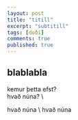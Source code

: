 ```yaml
---
layout: post
title: "titill"
excerpt: "subtitill"
tags: [doði]
comments: true
published: true
---
```




## blablabla


kemur þetta efst?
<br />
hvað núna? \\

hvað núna \\
hvað núna
